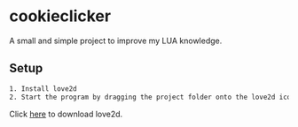 # cookieclicker

A small and simple project to improve my LUA knowledge.

## Setup

```bash
1. Install love2d
2. Start the program by dragging the project folder onto the love2d icon
```

Click [here](https://love2d.org/wiki/Main_Page) to download love2d.
